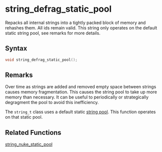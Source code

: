 # string_defrag_static_pool

Repacks all internal strings into a tightly packed block of memory and rehashes them. All ids remain valid. This string only operates on the default static string pool, see remarks for more details.

## Syntax

```cpp
void string_defrag_static_pool();
```

## Remarks

Over time as strings are added and removed empty space between strings causes memory fragmentation. This causes the string pool to take up more memory than necessary. It can be useful to periodically or strategically degragment the pool to avoid this inefficiency.

The `string_t` class uses a default static [string pool](https://github.com/RandyGaul/cute_framework/tree/master/docs/string/strpool). This function operates on that static pool.

## Related Functions

[string_nuke_static_pool](https://github.com/RandyGaul/cute_framework/blob/master/docs/string/strpool/string_nuke_static_pool.md)  
